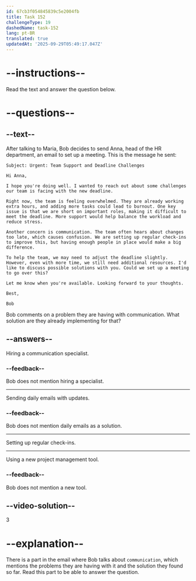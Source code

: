 ```yaml
---
id: 67cb3f054845839c5e2004fb
title: Task 152
challengeType: 19
dashedName: task-152
lang: pt-BR
translated: true
updatedAt: '2025-09-29T05:49:17.047Z'
---
```


<!-- READING -->

# --instructions--

Read the text and answer the question below.

# --questions--

## --text--

After talking to Maria, Bob decides to send Anna, head of the HR department, an email to set up a meeting. This is the message he sent:

`Subject: Urgent: Team Support and Deadline Challenges`

`Hi Anna,`

`I hope you're doing well. I wanted to reach out about some challenges our team is facing with the new deadline.`

`Right now, the team is feeling overwhelmed. They are already working extra hours, and adding more tasks could lead to burnout. One key issue is that we are short on important roles, making it difficult to meet the deadline. More support would help balance the workload and reduce stress.`

`Another concern is communication. The team often hears about changes too late, which causes confusion. We are setting up regular check-ins to improve this, but having enough people in place would make a big difference.`

`To help the team, we may need to adjust the deadline slightly. However, even with more time, we still need additional resources. I'd like to discuss possible solutions with you. Could we set up a meeting to go over this?`

`Let me know when you're available. Looking forward to your thoughts.`

`Best,`

`Bob`

Bob comments on a problem they are having with communication. What solution are they already implementing for that?

## --answers--

Hiring a communication specialist.

### --feedback--

Bob does not mention hiring a specialist.

---

Sending daily emails with updates.

### --feedback--

Bob does not mention daily emails as a solution.

---

Setting up regular check-ins.

---

Using a new project management tool.

### --feedback--

Bob does not mention a new tool.

## --video-solution--

3

# --explanation--

There is a part in the email where Bob talks about `communication`, which mentions the problems they are having with it and the solution they found so far. Read this part to be able to answer the question.
